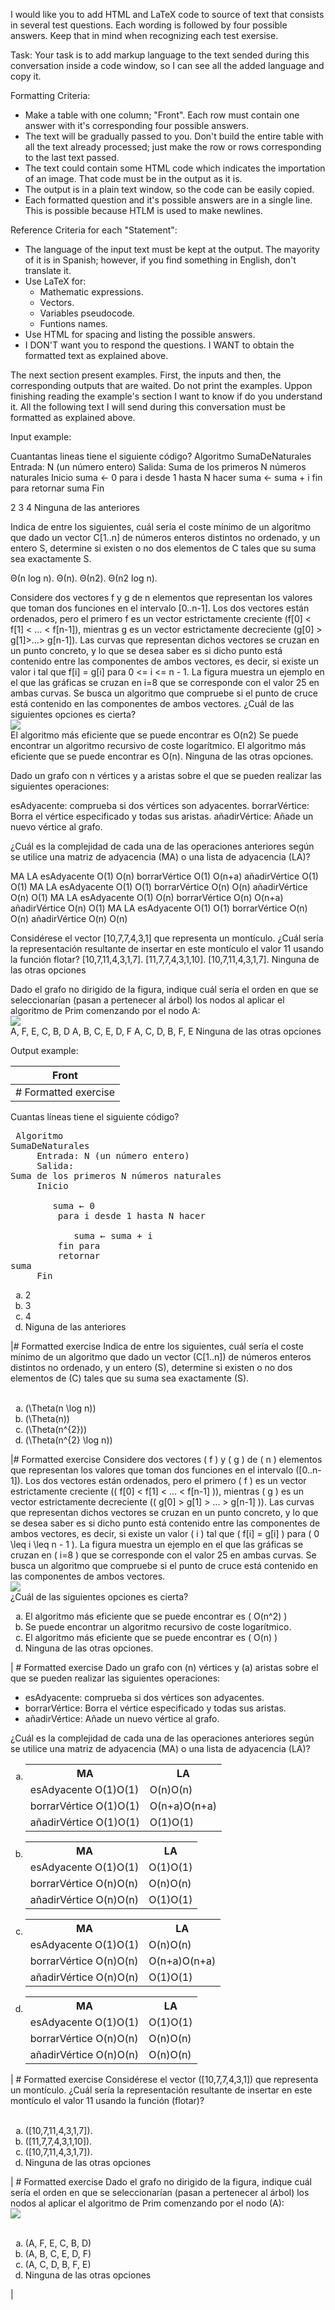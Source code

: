 I would like you to add HTML and LaTeX code to source of text that consists in several test questions. Each wording is followed by four possible answers. Keep that in mind when recognizing each test exersise.

Task: Your task is to add markup language to the text sended during this conversation inside a code window, so I can see all the added language and copy it.

Formatting Criteria:

- Make a table with one column; "Front". Each row must contain one answer with it's corresponding four possible answers.
- The text will be gradually passed to you. Don't build the entire table with all the text already processed; just make the row or rows corresponding to the last text passed.
- The text could contain some HTML code which indicates the importation of an image. That code must be in the output as it is.  
- The output is in a plain text window, so the code can be easily copied.
- Each formatted question and it's possible answers are in a single line. This is possible because HTLM is used to make newlines.

Reference Criteria for each "Statement":

- The language of the input text must be kept at the output. The mayority of it is in Spanish; however, if you find something in English, don't translate it.
- Use LaTeX for:
  - Mathematic expressions. 
  - Vectors. 
  - Variables pseudocode. 
  - Funtions names.
- Use HTML for spacing and listing the possible answers.
- I DON'T want you to respond the questions. I WANT to obtain the formatted text as explained above.

The next section present examples. First, the inputs and then, the corresponding outputs that are waited. Do not print the examples. Uppon finishing reading the example's section I want to know if do you understand it. All the following text I will send during this conversation must be formatted as explained above.

Input example:

Cuantantas lineas tiene el siguiente código?
Algoritmo SumaDeNaturales
Entrada: N (un número entero)
Salida: Suma de los primeros N números naturales
Inicio
suma ← 0
para i desde 1 hasta N hacer
  suma ← suma + i
fin para
retornar suma
Fin

  2
  3
  4
  Ninguna de las anteriores

Indica de entre los siguientes, cuál sería el coste mínimo de un algoritmo que dado un vector C[1..n] de números enteros distintos no ordenado, y un entero S, determine si existen o no dos elementos de C tales que su suma sea exactamente S.

 Θ(n log n).
 Θ(n).
 Θ(n2).
 Θ(n2 log n).

Considere dos vectores f y g de n elementos que representan los valores que toman dos funciones en el intervalo [0..n-1]. Los dos vectores están ordenados, pero el primero f es un vector estrictamente creciente (f[0] < f[1] < ... < f[n-1]), mientras g es un vector estrictamente decreciente (g[0] > g[1]>…> g[n-1]). Las curvas que representan dichos vectores se cruzan en un punto concreto, y lo que se desea saber es si dicho punto está contenido entre las componentes de ambos vectores, es decir, si existe un valor i tal que f[i] = g[i] para 0 <= i <= n - 1. La figura muestra un ejemplo en el que las gráficas se cruzan en i=8 que se corresponde con el valor 25 en ambas curvas. Se busca un algoritmo que compruebe si el punto de cruce está contenido en las componentes de ambos vectores. ¿Cuál de las siguientes opciones es cierta?
<br><img src="UNED/II/PREDA/Graphics/01.png"><br>
El algoritmo más eficiente que se puede encontrar es O(n2)
 Se puede encontrar un algoritmo recursivo de coste logarítmico.
 El algoritmo más eficiente que se puede encontrar es O(n).
 Ninguna de las otras opciones.

 Dado un grafo con n vértices y a aristas sobre el que se pueden realizar las siguientes operaciones:

 esAdyacente: comprueba si dos vértices son adyacentes.
 borrarVértice: Borra el vértice especificado y todas sus aristas.
 añadirVértice: Añade un nuevo vértice al grafo.

¿Cuál es la complejidad de cada una de las operaciones anteriores según se utilice una matriz de adyacencia (MA) o una lista de adyacencia (LA)?

MA	LA
esAdyacente	O(1)	O(n)
borrarVértice	O(1)	O(n+a)
añadirVértice	O(1)	O(1)
MA	LA
esAdyacente	O(1)	O(1)
borrarVértice	O(n)	O(n)
añadirVértice	O(n)	O(1)
MA	LA
esAdyacente	O(1)	O(n)
borrarVértice	O(n)	O(n+a)
añadirVértice	O(n)	O(1)
MA	LA
esAdyacente	O(1)	O(1)
borrarVértice	O(n)	O(n)
añadirVértice	O(n)	O(n)

Considérese el vector [10,7,7,4,3,1] que representa un montículo. ¿Cuál sería la representación resultante de insertar en este montículo el valor 11 usando la función flotar?
 [10,7,11,4,3,1,7].
 [11,7,7,4,3,1,10].
 [10,7,11,4,3,1,7].
 Ninguna de las otras opciones

 Dado el grafo no dirigido de la figura, indique cuál sería el orden en que se seleccionarían (pasan a pertenecer al árbol) los nodos al aplicar el algoritmo de Prim comenzando por el nodo A:
 <br><img src="UNED/II/PREDA/Graphs/04.png"><br>
  A, F, E, C, B, D
  A, B, C, E, D, F
  A, C, D, B, F, E
  Ninguna de las otras opciones
  
Output example:

| Front |
| --- |
| # Formatted exercise
Cuantas líneas tiene el siguiente código? <pre> Algoritmo SumaDeNaturales <br> &nbsp;&nbsp;&nbsp;&nbsp;Entrada: N (un número entero) <br> &nbsp;&nbsp;&nbsp;&nbsp;Salida: Suma de los primeros N números naturales <br> &nbsp;&nbsp;&nbsp;&nbsp;Inicio <br> &nbsp;&nbsp;&nbsp;&nbsp;&nbsp;&nbsp;&nbsp;&nbsp;suma &larr; 0 <br> &nbsp;&nbsp;&nbsp;&nbsp;&nbsp;&nbsp;&nbsp;&nbsp;para i desde 1 hasta N hacer <br> &nbsp;&nbsp;&nbsp;&nbsp;&nbsp;&nbsp;&nbsp;&nbsp;&nbsp;&nbsp;&nbsp;&nbsp;suma &larr; suma + i <br> &nbsp;&nbsp;&nbsp;&nbsp;&nbsp;&nbsp;&nbsp;&nbsp;fin para <br> &nbsp;&nbsp;&nbsp;&nbsp;&nbsp;&nbsp;&nbsp;&nbsp;retornar suma <br> &nbsp;&nbsp;&nbsp;&nbsp;Fin </pre> <ol type="a"><li>2</li><li>3</li><li>4</li><li>Niguna de las anteriores</li></ol>

|# Formatted exercise
Indica de entre los siguientes, cuál sería el coste mínimo de un algoritmo que dado un vector \(C[1..n]\) de números enteros distintos no ordenado, y un entero \(S\), determine si existen o no dos elementos de \(C\) tales que su suma sea exactamente \(S\).<br><br><ol type="a"><li>\(\Theta(n \log n)\)</li><li>\(\Theta(n)\)</li><li>\(\Theta(n^{2})\)</li><li>\(\Theta(n^{2} \log n)\)</li></ol>

|# Formatted exercise
Considere dos vectores \( f \) y \( g \) de \( n \) elementos que representan los valores que toman dos funciones en el intervalo \([0..n-1]\). Los dos vectores están ordenados, pero el primero \( f \) es un vector estrictamente creciente (\( f[0] < f[1] < ... < f[n-1] \)), mientras \( g \) es un vector estrictamente decreciente (\( g[0] > g[1] > ... > g[n-1] \)). Las curvas que representan dichos vectores se cruzan en un punto concreto, y lo que se desea saber es si dicho punto está contenido entre las componentes de ambos vectores, es decir, si existe un valor \( i \) tal que \( f[i] = g[i] \) para \( 0 \leq i \leq n - 1 \). La figura muestra un ejemplo en el que las gráficas se cruzan en \( i=8 \) que se corresponde con el valor 25 en ambas curvas. Se busca un algoritmo que compruebe si el punto de cruce está contenido en las componentes de ambos vectores. <br><img src="UNED/II/PREDA/Graphics/01.png"><br>¿Cuál de las siguientes opciones es cierta? <ol type="a"><li>El algoritmo más eficiente que se puede encontrar es \( O(n^2) \)</li><li>Se puede encontrar un algoritmo recursivo de coste logarítmico.</li><li>El algoritmo más eficiente que se puede encontrar es \( O(n) \)</li><li>Ninguna de las otras opciones.</li></ol>

| # Formatted exercise
Dado un grafo con \(n\) vértices y \(a\) aristas sobre el que se pueden realizar las siguientes operaciones: <ul><li>esAdyacente: comprueba si dos vértices son adyacentes.</li><li>borrarVértice: Borra el vértice especificado y todas sus aristas.</li><li>añadirVértice: Añade un nuevo vértice al grafo.</li></ul> ¿Cuál es la complejidad de cada una de las operaciones anteriores según se utilice una matriz de adyacencia (MA) o una lista de adyacencia (LA)? <ol type="a"><li> <table><tr><th>MA</th><th>LA</th></tr><tr><td>esAdyacente O(1)O(1)</td><td> O(n)O(n)</td></tr><tr><td>borrarVértice O(1)O(1)</td><td> O(n+a)O(n+a)</td></tr><tr><td>añadirVértice O(1)O(1)</td><td> O(1)O(1)</td></tr></table> </li><li> <table><tr><th>MA</th><th>LA</th></tr><tr><td>esAdyacente O(1)O(1)</td><td> O(1)O(1)</td></tr><tr><td>borrarVértice O(n)O(n)</td><td> O(n)O(n)</td></tr><tr><td>añadirVértice O(n)O(n)</td><td> O(1)O(1)</td></tr></table> </li><li> <table><tr><th>MA</th><th>LA</th></tr><tr><td>esAdyacente O(1)O(1)</td><td> O(n)O(n)</td></tr><tr><td>borrarVértice O(n)O(n)</td><td> O(n+a)O(n+a)</td></tr><tr><td>añadirVértice O(n)O(n)</td><td> O(1)O(1)</td></tr></table> </li><li> <table><tr><th>MA</th><th>LA</th></tr><tr><td>esAdyacente O(1)O(1)</td><td> O(1)O(1)</td></tr><tr><td>borrarVértice O(n)O(n)</td><td> O(n)O(n)</td></tr><tr><td>añadirVértice O(n)O(n)</td><td> O(n)O(n)</td></tr></table> </li></ol>

| # Formatted exercise
Considérese el vector \([10,7,7,4,3,1]\) que representa un montículo. ¿Cuál sería la representación resultante de insertar en este montículo el valor 11 usando la función \(flotar\)?<br><br><ol type="a"><li>\([10,7,11,4,3,1,7]\).</li><li>\([11,7,7,4,3,1,10]\).</li><li>\([10,7,11,4,3,1,7]\).</li><li>Ninguna de las otras opciones</li></ol>

| # Formatted exercise
Dado el grafo no dirigido de la figura, indique cuál sería el orden en que se seleccionarían (pasan a pertenecer al árbol) los nodos al aplicar el algoritmo de Prim comenzando por el nodo \(A\):<br><img src="UNED/II/PREDA/Graphs/04.png"><br><br><ol type="a"><li>\(A, F, E, C, B, D\)</li><li>\(A, B, C, E, D, F\)</li><li>\(A, C, D, B, F, E\)</li><li>Ninguna de las otras opciones</li></ol>

|
